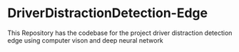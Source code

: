 # DriverDistractionDetection-Edge
This Repository has the codebase for the project driver distraction detection edge using computer vison and deep neural network 
